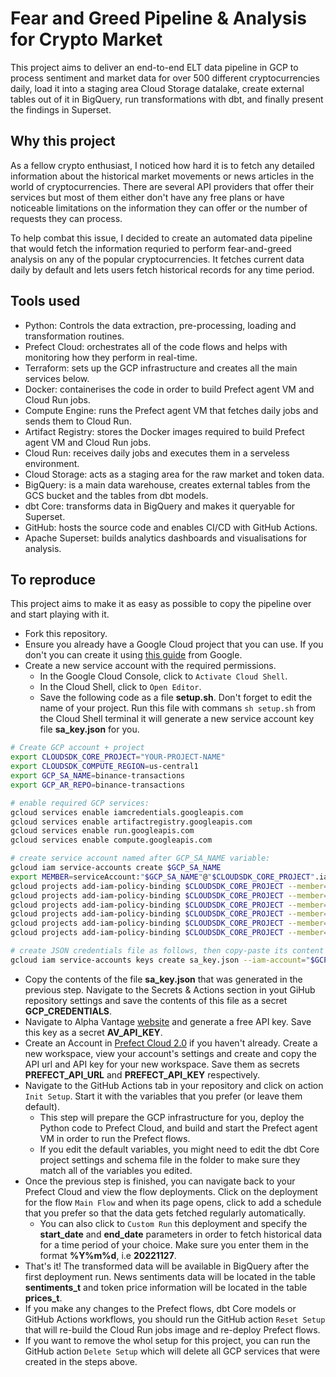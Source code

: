 # Fear and Greed Pipeline & Analysis for Crypto Market

This project aims to deliver an end-to-end ELT data pipeline in GCP to process sentiment and market data for over 500 different cryptocurrencies daily, load it into a staging area Cloud Storage datalake, create external tables out of it in BigQuery, run transformations with dbt, and finally present the findings in Superset.

## Why this project

As a fellow crypto enthusiast, I noticed how hard it is to fetch any detailed information about the historical market movements or news articles in the world of cryptocurrencies. There are several API providers that offer their services but most of them either don't have any free plans or have noticeable limitations on the information they can offer or the number of requests they can process.

To help combat this issue, I decided to create an automated data pipeline that would fetch the information requried to perform fear-and-greed analysis on any of the popular cryptocurrencies. It fetches current data daily by default and lets users fetch historical records for any time period.

## Tools used

- Python: Controls the data extraction, pre-processing, loading and transformation routines.
- Prefect Cloud: orchestrates all of the code flows and helps with monitoring how they perform in real-time.
- Terraform: sets up the GCP infrastructure and creates all the main services below.
- Docker: containerises the code in order to build Prefect agent VM and Cloud Run jobs.
- Compute Engine: runs the Prefect agent VM that fetches daily jobs and sends them to Cloud Run.
- Artifact Registry: stores the Docker images required to build Prefect agent VM and Cloud Run jobs.
- Cloud Run: receives daily jobs and executes them in a serveless environment.
- Cloud Storage: acts as a staging area for the raw market and token data.
- BigQuery: is a main data warehouse, creates external tables from the GCS bucket and the tables from dbt models.
- dbt Core: transforms data in BigQuery and makes it queryable for Superset.
- GitHub: hosts the source code and enables CI/CD with GitHub Actions.
- Apache Superset: builds analytics dashboards and visualisations for analysis.

## To reproduce

This project aims to make it as easy as possible to copy the pipeline over and start playing with it.

- Fork this repository.
- Ensure you already have a Google Cloud project that you can use. If you don't you can create it using [this guide](https://cloud.google.com/resource-manager/docs/creating-managing-projects) from Google.
- Create a new service account with the required permissions.
  - In the Google Cloud Console, click to `Activate Cloud Shell`.
  - In the Cloud Shell, click to `Open Editor`.
  - Save the following code as a file **setup.sh**. Don't forget to edit the name of your project. Run this file with commans `sh setup.sh` from the Cloud Shell terminal it will generate a new service account key file **sa_key.json** for you.

```bash
# Create GCP account + project
export CLOUDSDK_CORE_PROJECT="YOUR-PROJECT-NAME"
export CLOUDSDK_COMPUTE_REGION=us-central1
export GCP_SA_NAME=binance-transactions
export GCP_AR_REPO=binance-transactions

# enable required GCP services:
gcloud services enable iamcredentials.googleapis.com
gcloud services enable artifactregistry.googleapis.com
gcloud services enable run.googleapis.com
gcloud services enable compute.googleapis.com

# create service account named after GCP_SA_NAME variable:
gcloud iam service-accounts create $GCP_SA_NAME
export MEMBER=serviceAccount:"$GCP_SA_NAME"@"$CLOUDSDK_CORE_PROJECT".iam.gserviceaccount.com
gcloud projects add-iam-policy-binding $CLOUDSDK_CORE_PROJECT --member=$MEMBER --role="roles/run.admin"
gcloud projects add-iam-policy-binding $CLOUDSDK_CORE_PROJECT --member=$MEMBER --role="roles/compute.instanceAdmin.v1"
gcloud projects add-iam-policy-binding $CLOUDSDK_CORE_PROJECT --member=$MEMBER --role="roles/storage.admin"
gcloud projects add-iam-policy-binding $CLOUDSDK_CORE_PROJECT --member=$MEMBER --role="roles/bigquery.admin"
gcloud projects add-iam-policy-binding $CLOUDSDK_CORE_PROJECT --member=$MEMBER --role="roles/artifactregistry.admin"
gcloud projects add-iam-policy-binding $CLOUDSDK_CORE_PROJECT --member=$MEMBER --role="roles/iam.serviceAccountUser"

# create JSON credentials file as follows, then copy-paste its content into your GitHub Secret:
gcloud iam service-accounts keys create sa_key.json --iam-account="$GCP_SA_NAME"@"$CLOUDSDK_CORE_PROJECT".iam.gserviceaccount.com
```

- Copy the contents of the file **sa_key.json** that was generated in the previous step. Navigate to the Secrets & Actions section in yout GiHub repository settings and save the contents of this file as a secret **GCP_CREDENTIALS**.
- Navigate to Alpha Vantage [website](https://www.alphavantage.co/support/#api-key) and generate a free API key. Save this key as a secret **AV_API_KEY**.
- Create an Account in [Prefect Cloud 2.0](https://www.prefect.io/cloud/) if you haven't already. Create a new workspace, view your account's settings and create and copy the API url and API key for your new workspace. Save them as secrets **PREFECT_API_URL** and **PREFECT_API_KEY** respectively.
- Navigate to the GitHub Actions tab in your repository and click on action `Init Setup`. Start it with the variables that you prefer (or leave them default).
  - This step will prepare the GCP infrastructure for you, deploy the Python code to Prefect Cloud, and build and start the Prefect agent VM in order to run the Prefect flows.
  - If you edit the default variables, you might need to edit the dbt Core project settings and schema file in the folder to make sure they match all of the variables you edited.
- Once the previous step is finished, you can navigate back to your Prefect Cloud and view the flow deployments. Click on the deployment for the flow `Main Flow` and when its page opens, click to add a schedule that you prefer so that the data gets fetched regularly automatically.
  - You can also click to `Custom Run` this deployment and specify the **start_date** and **end_date** parameters in order to fetch historical data for a time period of your choice. Make sure you enter them in the format **%Y%m%d**, i.e **20221127**.
- That's it! The transformed data will be available in BigQuery after the first deployment run. News sentiments data will be located in the table **sentiments_t** and token price information will be located in the table **prices_t**.
- If you make any changes to the Prefect flows, dbt Core models or GitHub Actions workflows, you should run the GitHub action `Reset Setup` that will re-build the Cloud Run jobs image and re-deploy Prefect flows.
- If you want to remove the whol setup for this project, you can run the GitHub action `Delete Setup` which will delete all GCP services that were created in the steps above.
